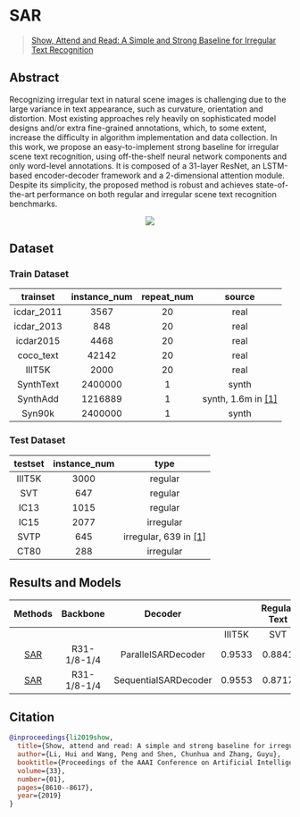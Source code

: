 # SAR

> [Show, Attend and Read: A Simple and Strong Baseline for Irregular Text Recognition](https://arxiv.org/abs/1811.00751)

<!-- [ALGORITHM] -->

## Abstract

Recognizing irregular text in natural scene images is challenging due to the large variance in text appearance, such as curvature, orientation and distortion. Most existing approaches rely heavily on sophisticated model designs and/or extra fine-grained annotations, which, to some extent, increase the difficulty in algorithm implementation and data collection. In this work, we propose an easy-to-implement strong baseline for irregular scene text recognition, using off-the-shelf neural network components and only word-level annotations. It is composed of a 31-layer ResNet, an LSTM-based encoder-decoder framework and a 2-dimensional attention module. Despite its simplicity, the proposed method is robust and achieves state-of-the-art performance on both regular and irregular scene text recognition benchmarks.

<div align=center>
<img src="https://user-images.githubusercontent.com/22607038/142798157-ac68907f-5a8a-473f-a29f-f0532b7fdba0.png"/>
</div>

## Dataset

### Train Dataset

|  trainset  | instance_num | repeat_num |           source           |
| :--------: | :----------: | :--------: | :------------------------: |
| icdar_2011 |     3567     |     20     |            real            |
| icdar_2013 |     848      |     20     |            real            |
| icdar2015  |     4468     |     20     |            real            |
| coco_text  |    42142     |     20     |            real            |
|   IIIT5K   |     2000     |     20     |            real            |
| SynthText  |   2400000    |     1      |           synth            |
|  SynthAdd  |   1216889    |     1      | synth, 1.6m in [\[1\]](#1) |
|   Syn90k   |   2400000    |     1      |           synth            |

### Test Dataset

| testset | instance_num |             type              |
| :-----: | :----------: | :---------------------------: |
| IIIT5K  |     3000     |            regular            |
|   SVT   |     647      |            regular            |
|  IC13   |     1015     |            regular            |
|  IC15   |     2077     |           irregular           |
|  SVTP   |     645      | irregular, 639 in [\[1\]](#1) |
|  CT80   |     288      |           irregular           |

## Results and Models

|                          Methods                          |  Backbone   |       Decoder        |        | Regular Text |        |     |        | Irregular Text |        |                          download                           |
| :-------------------------------------------------------: | :---------: | :------------------: | :----: | :----------: | :----: | :-: | :----: | :------------: | :----: | :---------------------------------------------------------: |
|                                                           |             |                      | IIIT5K |     SVT      |  IC13  |     |  IC15  |      SVTP      |  CT80  |                                                             |
| [SAR](/configs/textrecog/sar/sar_r31_parallel_decoder_academic.py) | R31-1/8-1/4 |  ParallelSARDecoder  | 0.9533 |    0.8841    | 0.9369 |     | 0.7602 |     0.8326     | 0.9028 | [model](https://download.openmmlab.com/mmocr/textrecog/sar/sar_resnet31_parallel-decoder_5e_st-sub_mj-sub_sa_real/sar_resnet31_parallel-decoder_5e_st-sub_mj-sub_sa_real_20220915_171910-04eb4e75.pth) \| [log](https://download.openmmlab.com/mmocr/textrecog/sar/sar_resnet31_parallel-decoder_5e_st-sub_mj-sub_sa_real/20220915_171910.log) |
| [SAR](configs/textrecog/sar/sar_r31_sequential_decoder_academic.py) | R31-1/8-1/4 | SequentialSARDecoder | 0.9553 |    0.8717    | 0.9409 |     | 0.7737 |     0.8093     | 0.8924 | [model](https://download.openmmlab.com/mmocr/textrecog/sar/sar_resnet31_sequential-decoder_5e_st-sub_mj-sub_sa_real/sar_resnet31_sequential-decoder_5e_st-sub_mj-sub_sa_real_20220915_185451-1fd6b1fc.pth) \| [log](https://download.openmmlab.com/mmocr/textrecog/sar/sar_resnet31_sequential-decoder_5e_st-sub_mj-sub_sa_real/20220915_185451.log) |

## Citation

```bibtex
@inproceedings{li2019show,
  title={Show, attend and read: A simple and strong baseline for irregular text recognition},
  author={Li, Hui and Wang, Peng and Shen, Chunhua and Zhang, Guyu},
  booktitle={Proceedings of the AAAI Conference on Artificial Intelligence},
  volume={33},
  number={01},
  pages={8610--8617},
  year={2019}
}
```
